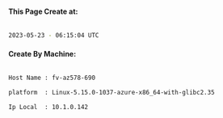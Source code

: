 
   
#### This Page Create at:

```bash

2023-05-23 - 06:15:04 UTC

```

#### Create By Machine:

```bash

Host Name : fv-az578-690

platform  : Linux-5.15.0-1037-azure-x86_64-with-glibc2.35

Ip Local  : 10.1.0.142

```

